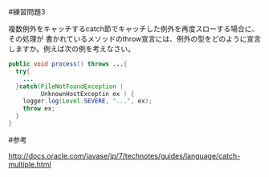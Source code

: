 #練習問題3

複数例外をキャッチするcatch節でキャッチした例外を再度スローする場合に、その処理が
書かれているメソッドのthrow宣言には、例外の型をどのように宣言しますか。例えば次の例を考えなさい。

```java
public void process() throws ...{
  try{
    ...
  }catch(FileNotFoundException |
         UnknownHostExceptin ex ) {
    logger.log(Level.SEVERE, "...", ex);
    throw ex;
  }
}
```

#参考

http://docs.oracle.com/javase/jp/7/technotes/guides/language/catch-multiple.html
